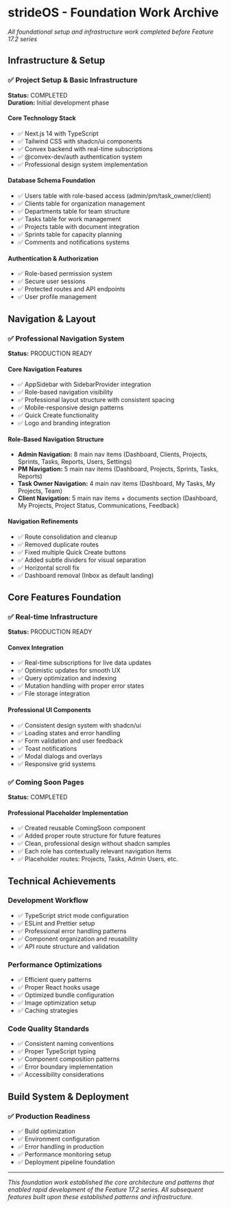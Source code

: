 # strideOS - Foundation Work Archive

*All foundational setup and infrastructure work completed before Feature 17.2 series*

## Infrastructure & Setup

### ✅ Project Setup & Basic Infrastructure
**Status:** COMPLETED  
**Duration:** Initial development phase

#### Core Technology Stack
- ✅ Next.js 14 with TypeScript
- ✅ Tailwind CSS with shadcn/ui components  
- ✅ Convex backend with real-time subscriptions
- ✅ @convex-dev/auth authentication system
- ✅ Professional design system implementation

#### Database Schema Foundation
- ✅ Users table with role-based access (admin/pm/task_owner/client)
- ✅ Clients table for organization management
- ✅ Departments table for team structure
- ✅ Tasks table for work management
- ✅ Projects table with document integration
- ✅ Sprints table for capacity planning
- ✅ Comments and notifications systems

#### Authentication & Authorization
- ✅ Role-based permission system
- ✅ Secure user sessions
- ✅ Protected routes and API endpoints
- ✅ User profile management

## Navigation & Layout

### ✅ Professional Navigation System
**Status:** PRODUCTION READY

#### Core Navigation Features
- ✅ AppSidebar with SidebarProvider integration
- ✅ Role-based navigation visibility
- ✅ Professional layout structure with consistent spacing
- ✅ Mobile-responsive design patterns
- ✅ Quick Create functionality
- ✅ Logo and branding integration

#### Role-Based Navigation Structure
- **Admin Navigation:** 8 main nav items (Dashboard, Clients, Projects, Sprints, Tasks, Reports, Users, Settings)
- **PM Navigation:** 5 main nav items (Dashboard, Projects, Sprints, Tasks, Reports)  
- **Task Owner Navigation:** 4 main nav items (Dashboard, My Tasks, My Projects, Team)
- **Client Navigation:** 5 main nav items + documents section (Dashboard, My Projects, Project Status, Communications, Feedback)

#### Navigation Refinements
- ✅ Route consolidation and cleanup
- ✅ Removed duplicate routes
- ✅ Fixed multiple Quick Create buttons
- ✅ Added subtle dividers for visual separation
- ✅ Horizontal scroll fix
- ✅ Dashboard removal (Inbox as default landing)

## Core Features Foundation

### ✅ Real-time Infrastructure
**Status:** PRODUCTION READY

#### Convex Integration
- ✅ Real-time subscriptions for live data updates
- ✅ Optimistic updates for smooth UX
- ✅ Query optimization and indexing
- ✅ Mutation handling with proper error states
- ✅ File storage integration

#### Professional UI Components
- ✅ Consistent design system with shadcn/ui
- ✅ Loading states and error handling
- ✅ Form validation and user feedback
- ✅ Toast notifications
- ✅ Modal dialogs and overlays
- ✅ Responsive grid systems

### ✅ Coming Soon Pages
**Status:** COMPLETED

#### Professional Placeholder Implementation
- ✅ Created reusable ComingSoon component
- ✅ Added proper route structure for future features
- ✅ Clean, professional design without shadcn samples
- ✅ Each role has contextually relevant navigation items
- ✅ Placeholder routes: Projects, Tasks, Admin Users, etc.

## Technical Achievements

### Development Workflow
- ✅ TypeScript strict mode configuration
- ✅ ESLint and Prettier setup
- ✅ Professional error handling patterns
- ✅ Component organization and reusability
- ✅ API route structure and validation

### Performance Optimizations
- ✅ Efficient query patterns
- ✅ Proper React hooks usage
- ✅ Optimized bundle configuration
- ✅ Image optimization setup
- ✅ Caching strategies

### Code Quality Standards
- ✅ Consistent naming conventions
- ✅ Proper TypeScript typing
- ✅ Component composition patterns
- ✅ Error boundary implementation
- ✅ Accessibility considerations

## Build System & Deployment

### ✅ Production Readiness
- ✅ Build optimization
- ✅ Environment configuration
- ✅ Error handling in production
- ✅ Performance monitoring setup
- ✅ Deployment pipeline foundation

---

*This foundation work established the core architecture and patterns that enabled rapid development of the Feature 17.2 series. All subsequent features built upon these established patterns and infrastructure.*